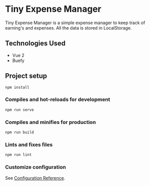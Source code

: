# Tiny Expense Manager

Tiny Expense Manager is a simple expense manager to keep track of earning's and expenses. All the data is stored in LocalStorage.

## Technologies Used
- Vue 2
- Buefy

## Project setup
```
npm install
```

### Compiles and hot-reloads for development
```
npm run serve
```

### Compiles and minifies for production
```
npm run build
```

### Lints and fixes files
```
npm run lint
```

### Customize configuration
See [Configuration Reference](https://cli.vuejs.org/config/).
